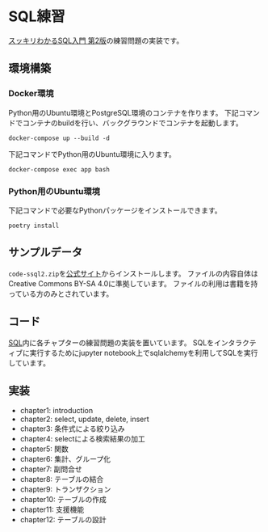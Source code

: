 # SQL練習
[スッキリわかるSQL入門 第2版](https://sukkiri.jp/books/sukkiri_sql2)の練習問題の実装です。

## 環境構築
### Docker環境
Python用のUbuntu環境とPostgreSQL環境のコンテナを作ります。
下記コマンドでコンテナのbuildを行い、バックグラウンドでコンテナを起動します。
```
docker-compose up --build -d
```
下記コマンドでPython用のUbuntu環境に入ります。
```
docker-compose exec app bash
```

### Python用のUbuntu環境
下記コマンドで必要なPythonパッケージをインストールできます。
```
poetry install
```

## サンプルデータ
`code-ssql2.zip`を[公式サイト](https://sukkiri.jp/books/sukkiri_sql2/sukkiri_sql2_download.html)からインストールします。
ファイルの内容自体はCreative Commons BY-SA 4.0に準拠しています。
ファイルの利用は書籍を持っている方のみとされています。

## コード
[SQL](./SQL)内に各チャプターの練習問題の実装を置いています。
SQLをインタラクティブに実行するためにjupyter notebook上でsqlalchemyを利用してSQLを実行しています。

## 実装
- chapter1: introduction
- chapter2: select, update, delete, insert
- chapter3: 条件式による絞り込み
- chapter4: selectによる検索結果の加工
- chapter5: 関数
- chapter6: 集計、グループ化
- chapter7: 副問合せ
- chapter8: テーブルの結合
- chapter9: トランザクション
- chapter10: テーブルの作成
- chapter11: 支援機能
- chapter12: テーブルの設計